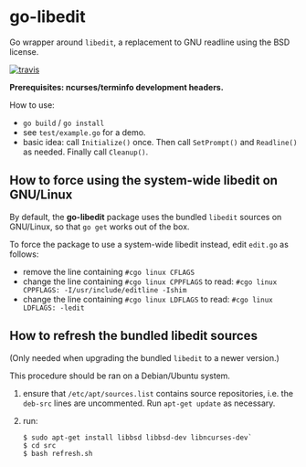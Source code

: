 # go-libedit 

Go wrapper around `libedit`, a replacement to GNU readline using the BSD license.

[![travis](https://travis-ci.org/knz/go-libedit.svg?branch=master)](https://travis-ci.org/knz/go-libedit)

**Prerequisites: ncurses/terminfo development headers.**

How to use:

- `go build` / `go install`
- see `test/example.go` for a demo.
- basic idea: call `Initialize()` once. Then call `SetPrompt()` and
  `Readline()` as needed. Finally call `Cleanup()`.

## How to force using the system-wide libedit on GNU/Linux

By default, the **go-libedit** package uses the bundled `libedit`
sources on GNU/Linux, so that `go get` works out of the box.

To force the package to use a system-wide libedit instead, edit `edit.go` as follows:

- remove the line containing `#cgo linux CFLAGS`
- change the line containing `#cgo linux CPPFLAGS` to read: `#cgo linux CPPFLAGS: -I/usr/include/editline -Ishim`
- change the line containing `#cgo linux LDFLAGS` to read: `#cgo linux LDFLAGS: -ledit`

## How to refresh the bundled libedit sources

(Only needed when upgrading the bundled `libedit` to a newer version.)

This procedure should be ran on a Debian/Ubuntu system.

1. ensure that `/etc/apt/sources.list` contains source repositories, i.e. the `deb-src`  lines are uncommented. Run `apt-get update` as necessary.
2. run:

   ```
   $ sudo apt-get install libbsd libbsd-dev libncurses-dev`
   $ cd src
   $ bash refresh.sh
   ```
